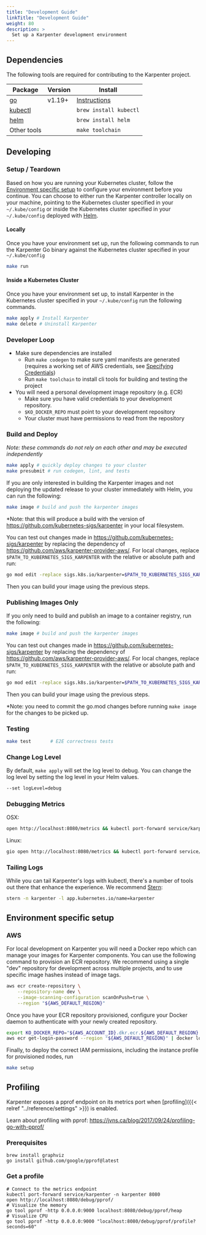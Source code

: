 ```yaml
---
title: "Development Guide"
linkTitle: "Development Guide"
weight: 80
description: >
  Set up a Karpenter development environment
---
```


## Dependencies

The following tools are required for contributing to the Karpenter project.

| Package                                                            | Version  | Install                                        |
| ------------------------------------------------------------------ | -------- | ---------------------------------------------- |
| [go](https://golang.org/dl/)                                       | v1.19+   | [Instructions](https://golang.org/doc/install) |
| [kubectl](https://kubernetes.io/docs/tasks/tools/install-kubectl/) |          | `brew install kubectl`                         |
| [helm](https://helm.sh/docs/intro/install/)                        |          | `brew install helm`                            |
| Other tools                                                        |          | `make toolchain`                               |

## Developing

### Setup / Teardown

Based on how you are running your Kubernetes cluster, follow the [Environment specific setup](#environment-specific-setup) to configure your environment before you continue. You can choose to either run the Karpenter controller locally on your machine, pointing to the Kubernetes cluster specified in your `~/.kube/config` or inside the Kubernetes cluster specified in your `~/.kube/config` deployed with [Helm](https://helm.sh/).

#### Locally

Once you have your environment set up, run the following commands to run the Karpenter Go binary against the Kubernetes cluster specified in your `~/.kube/config`

```bash
make run
```

#### Inside a Kubernetes Cluster

Once you have your environment set up, to install Karpenter in the Kubernetes cluster specified in your `~/.kube/config`  run the following commands.

```bash
make apply # Install Karpenter
make delete # Uninstall Karpenter
```

### Developer Loop

* Make sure dependencies are installed
    * Run `make codegen` to make sure yaml manifests are generated (requires a working set of AWS credentials, see [Specifying Credentials](https://docs.aws.amazon.com/sdk-for-go/v1/developer-guide/configuring-sdk.html#specifying-credentials))
    * Run `make toolchain` to install cli tools for building and testing the project
* You will need a personal development image repository (e.g. ECR)
    * Make sure you have valid credentials to your development repository.
    * `$KO_DOCKER_REPO` must point to your development repository
    * Your cluster must have permissions to read from the repository

### Build and Deploy

*Note: these commands do not rely on each other and may be executed independently*

```bash
make apply # quickly deploy changes to your cluster
make presubmit # run codegen, lint, and tests
```

If you are only interested in building the Karpenter images and not deploying the updated release to your cluster immediately with Helm, you can run the following:

```bash
make image # build and push the karpenter images
```

*Note: that this will produce a build with the version of https://github.com/kubernetes-sigs/karpenter in your local filesystem.

You can test out changes made in https://github.com/kubernetes-sigs/karpenter by replacing the dependency of https://github.com/aws/karpenter-provider-aws/.
For local changes, replace `$PATH_TO_KUBERNETES_SIGS_KARPENTER` with the relative or absolute path and run:

```bash
go mod edit -replace sigs.k8s.io/karpenter=$PATH_TO_KUBERNETES_SIGS_KARPENTER
```

Then you can build your image using the previous steps.

### Publishing Images Only

If you only need to build and publish an image to a container registry, run the following:

```bash
make image # build and push the karpenter images
```
You can test out changes made in https://github.com/kubernetes-sigs/karpenter by replacing the dependency of https://github.com/aws/karpenter-provider-aws/.
For local changes, replace `$PATH_TO_KUBERNETES_SIGS_KARPENTER` with the relative or absolute path and run:

```bash
go mod edit -replace sigs.k8s.io/karpenter=$PATH_TO_KUBERNETES_SIGS_KARPENTER
```

Then you can build your image using the previous steps.

*Note: you need to commit the go.mod changes before running `make image` for the changes to be picked up.

### Testing

```bash
make test       # E2E correctness tests
```

### Change Log Level

By default, `make apply` will set the log level to debug. You can change the log level by setting the log level in your Helm values.

```bash
--set logLevel=debug
```

### Debugging Metrics

OSX:

```bash
open http://localhost:8080/metrics && kubectl port-forward service/karpenter -n kube-system 8080
```

Linux:

```bash
gio open http://localhost:8080/metrics && kubectl port-forward service/karpenter -n karpenter 8080
```

### Tailing Logs

While you can tail Karpenter's logs with kubectl, there's a number of tools out there that enhance the experience. We recommend [Stern](https://pkg.go.dev/github.com/planetscale/stern#section-readme):

```bash
stern -n karpenter -l app.kubernetes.io/name=karpenter
```

## Environment specific setup

### AWS

For local development on Karpenter you will need a Docker repo which can manage your images for Karpenter components.
You can use the following command to provision an ECR repository. We recommend using a single "dev" repository for 
development across multiple projects, and to use specific image hashes instead of image tags. 

```bash
aws ecr create-repository \
    --repository-name dev \
    --image-scanning-configuration scanOnPush=true \
    --region "${AWS_DEFAULT_REGION}"
```

Once you have your ECR repository provisioned, configure your Docker daemon to authenticate with your newly created repository.

```bash
export KO_DOCKER_REPO="${AWS_ACCOUNT_ID}.dkr.ecr.${AWS_DEFAULT_REGION}.amazonaws.com/dev"
aws ecr get-login-password --region "${AWS_DEFAULT_REGION}" | docker login --username AWS --password-stdin "${KO_DOCKER_REPO}"
```

Finally, to deploy the correct IAM permissions, including the instance profile for provisioned nodes, run

```bash
make setup
```

## Profiling
Karpenter exposes a pprof endpoint on its metrics port when [profiling]({{< relref "../reference/settings" >}}) is enabled.

Learn about profiling with pprof: https://jvns.ca/blog/2017/09/24/profiling-go-with-pprof/

### Prerequisites
```
brew install graphviz
go install github.com/google/pprof@latest
```

### Get a profile
```
# Connect to the metrics endpoint
kubectl port-forward service/karpenter -n karpenter 8080
open http://localhost:8080/debug/pprof/
# Visualize the memory
go tool pprof -http 0.0.0.0:9000 localhost:8080/debug/pprof/heap
# Visualize CPU
go tool pprof -http 0.0.0.0:9000 "localhost:8080/debug/pprof/profile?seconds=60"
```
